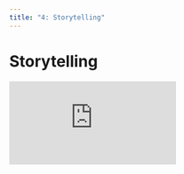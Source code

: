 ```yaml
---
title: "4: Storytelling"
---
```


# Storytelling

<div class='embed-container'><iframe src='https://player.vimeo.com/video/229686229' frameborder='0' webkitAllowFullScreen mozallowfullscreen allowFullScreen></iframe></div>